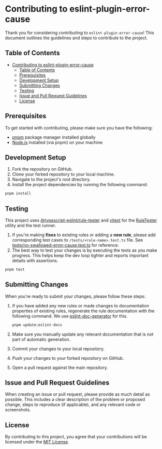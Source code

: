 # Contributing to eslint-plugin-error-cause

Thank you for considering contributing to `eslint-plugin-error-cause`! This document outlines the guidelines and steps to contribute to the project.

## Table of Contents

-   [Contributing to eslint-plugin-error-cause](#contributing-to-eslint-plugin-error-cause)
    -   [Table of Contents](#table-of-contents)
    -   [Prerequisites](#prerequisites)
    -   [Development Setup](#development-setup)
    -   [Submitting Changes](#submitting-changes)
    -   [Testing](#testing)
    -   [Issue and Pull Request Guidelines](#issue-and-pull-request-guidelines)
    -   [License](#license)

## Prerequisites

To get started with contributing, please make sure you have the following:

-   [pnpm](https://pnpm.io) package manager installed globally
-   [Node.js](https://nodejs.org) installed (via pnpm) on your machine

## Development Setup

1. Fork the repository on GitHub.
2. Clone your forked repository to your local machine.
3. Navigate to the project's root directory.
4. Install the project dependencies by running the following command:

```bash
pnpm install
```

## Testing

This project uses [@typescript-eslint/rule-tester](https://typescript-eslint.io/packages/rule-tester/) and [vitest](https://vitest.dev/) for the [RuleTester](https://eslint.org/docs/latest/integrate/nodejs-api#ruletester) utility and the test runner.

1. If you're making **fixes** to existing rules or adding a **new rule**, please add corresponding test cases to `/tests/<rule-name>.test.ts` file. See [tests/no-swallowed-error-cause.test.ts](https://github.com/Amnish04/eslint-plugin-error-cause/blob/main/tests/no-swallowed-error-cause.test.ts) for reference.
2. The best way to test your changes is by executing the tests as you make progress. This helps keep the dev loop tighter and reports important details with assertions.

```bash
pnpm test
```

## Submitting Changes

When you're ready to submit your changes, please follow these steps:

1. If you have added any new rules or made changes to documentation properties of existing rules, regenerate the rule documentation with the following command. We use [eslint-doc-generator](https://github.com/bmish/eslint-doc-generator)
   for this.

    ```bash
    pnpm update:eslint-docs
    ```

2. Make sure you manually update any relevant documentation that is not part of automatic generation.
3. Commit your changes to your local repository.
4. Push your changes to your forked repository on GitHub.
5. Open a pull request against the main repository.

## Issue and Pull Request Guidelines

When creating an issue or pull request, please provide as much detail as possible. This includes a clear description of the problem or proposed change, steps to reproduce (if applicable), and any relevant code or screenshots.

## License

By contributing to this project, you agree that your contributions will be licensed under the [MIT License](https://opensource.org/licenses/MIT).
